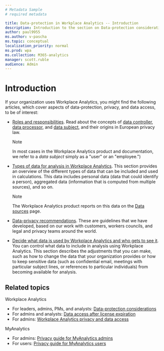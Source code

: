 ```yaml
---
# Metadata Sample
# required metadata

title: Data-protection in Workplace Analytics -- Introduction 
description: Introduction to the section on Data-protection considerations for Workplace Analytics
author: paul9955
ms.author: v-pascha
ms.topic: conceptual
localization_priority: normal 
ms.prod: wpa
ms.collection: M365-analytics
manager: scott.ruble
audience: Admin
---
```


# Introduction 

If your organization uses Workplace Analytics, you might find the following  articles, which cover aspects of data-protection, privacy, and data access, to be of interest:

 * [Roles and responsibilities](data-protection-considerations.md#roles-and-responsibilities). Read about the concepts of [data controller](data-protection-considerations.md#your-organizations-role-data-controller), [data processor](data-protection-considerations.md#microsofts-role-data-processor), and [data subject](data-protection-considerations.md#data-subject-and-personal-data), and their origins in European privacy law. 
 
   > [!Note] 
   > In most cases in the Workplace Analytics product and documentation, we refer to a _data subject_ simply as a "user" or an "employee.")

 * [Types of data for analysis in Workplace Analytics](data-protection-considerations.md#types-of-data-for-analysis-in-workplace-analytics). This section provides an overview of the different types of data that can be included and used in calculations. This data includes personal data (data that could identify a person), aggregated data (information that is computed from multiple sources), and so on. 

   > [!Note] 
   > The Workplace Analytics product reports on this data on the [Data sources](../use/data-sources.md) page. 
 
 * [Data-privacy recommendations](data-protection-considerations.md#data-privacy-recommendations). These are guidelines that we have developed, based on our work with customers, workers councils, and legal and privacy teams around the world. 

 * [Decide what data is used by Workplace Analytics and who gets to see it](data-protection-considerations.md#decide-what-data-is-used-by-workplace-analytics-and-who-gets-to-see-it). You can control what data to include in analysis using Workplace Analytics. This section describes the adjustments that you can make, such as how to change the data that your organization provides or how to keep sensitive data (such as confidential email, meetings with particular subject lines, or references to particular individuals) from becoming available for analysis.  

## Related topics

Workplace Analytics
 * For leaders, admins, PMs, and analysts: [Data-protection considerations](data-protection-considerations.md)
 * For admins and analysts: [Data access after license expiration](license-expiration.md)
 * For admins: [Workplace Analytics privacy and data access](Privacy-And-Data-Access.md)

MyAnalytics
 * For admins: [Privacy guide for MyAnalytics admins](../myanalytics/overview/privacy-guide.md)
 * For users: [Privacy guide for MyAnalytics users](../myanalytics/overview/privacy-guide-users.md)

